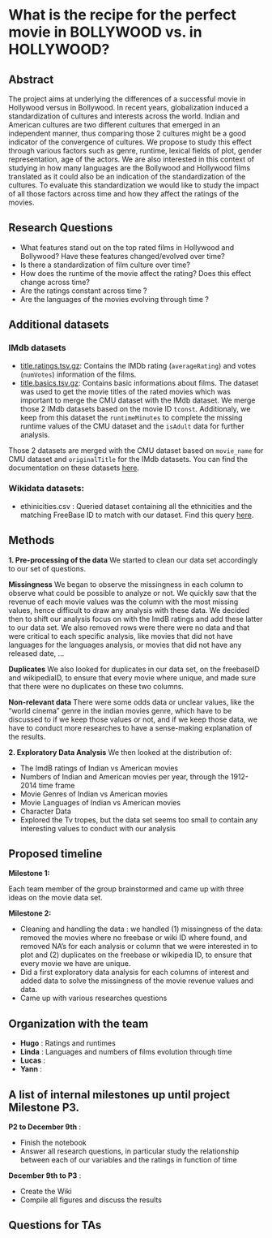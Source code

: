 # **What is the recipe for the perfect movie in BOLLYWOOD vs. in HOLLYWOOD?**

## Abstract
The project aims at underlying the differences of a successful movie in Hollywood versus in Bollywood. In recent years, globalization induced a standardization of cultures and interests across the world. Indian and American cultures are two different cultures that emerged in an independent manner, thus comparing those 2 cultures might be a good indicator of the convergence of cultures. We propose to study this effect through various factors such as genre, runtime, lexical fields of plot, gender representation, age of the actors. We are also interested in this context of studying in how many languages are the Bollywood and Hollywood films translated as it could also be an indication of the standardization of the cultures. To evaluate this standardization we would like to study the impact of all those factors across time and how they affect the ratings of the movies.

## Research Questions
- What features stand out on the top rated films in Hollywood and Bollywood? Have these features changed/evolved over time?
- Is there a standardization of film culture over time?
- How does the runtime of the movie affect the rating? Does this effect change across time? 
- Are the ratings constant across time ?
- Are the languages of the movies evolving through time ?

## Additional datasets

### IMdb datasets
- [title.ratings.tsv.gz](https://datasets.imdbws.com/title.ratings.tsv.gz): Contains the IMDb rating (`averageRating`) and votes (`numVotes`) information of the films.
- [title.basics.tsv.gz](https://datasets.imdbws.com/title.basics.tsv.gz): Contains basic informations about films. The dataset was used to get the movie titles of the rated movies which was important to merge the CMU dataset with the IMdb dataset. We merge those 2 IMdb datasets based on the movie ID `tconst`. Additionaly, we keep from this dataset the `runtimeMinutes` to complete the missing runtime values of the CMU dataset and the `isAdult` data for further analysis.

Those 2 datasets are merged with the CMU dataset based on `movie_name` for CMU dataset and `originalTitle` for the IMdb datasets. You can find the documentation on these datasets [here](https://www.imdb.com/interfaces/).

### Wikidata datasets: 
- ethinicities.csv : Queried dataset containing all the ethnicities and the matching FreeBase ID to match with our dataset. Find this query [here](https://query.wikidata.org/#SELECT%20%3Fitem%20%3FfreebaseID%20%3Fname%20WHERE%20%7B%0A%20%20%3Fitem%20p%3AP646%20%5Bps%3AP646%20%3FfreebaseID%5D.%20%23get%20the%20freebaseID%0A%20%20%3Fitem%20rdfs%3Alabel%20%3Fname.%20%20%20%20%20%20%20%20%20%20%20%20%20%23get%20the%20name%20of%20the%20enthnic%20group%0A%20%20%3Fitem%20p%3AP31%20%5Bps%3AP31%20wd%3AQ41710%5D.%20%20%20%20%20%23get%20only%20the%20items%20whose%20%22instance%20of%22%20is%20%22ethnic%20group%22%0A%20%20filter%28lang%28%3Fname%29%20%3D%20%22en%22%29%20%20%20%20%20%20%20%20%20%20%23get%20the%20names%20in%20english%0A%7D).

## Methods

**1. Pre-processing of the data**
We started to clean our data set accordingly to our set of questions. 

**Missingness**
We began to observe the missingness in each column to observe what could be possible to analyze or not. We quickly saw that the revenue of each movie values was the column with the most missing values, hence difficult to draw any analysis with these data. We decided then to shift our analysis focus on with the ImdB ratings and add these latter to our data set. 
We also removed rows were there were no data and that were critical to each specific analysis, like movies that did not have languages for the languages analysis, or movies that did not have any released date, …

**Duplicates**
We also looked for duplicates in our data set, on the freebaseID and wikipediaID, to ensure that every movie where unique, and made sure that there were no duplicates on these two columns.

**Non-relevant data**
There were some odds data or unclear values, like the “world cinema” genre in the indian movies genre, which have to be discussed to if we keep those values or not, and if we keep those data, we have to conduct more researches to have a sense-making explanation of the results.

**2. Exploratory Data Analysis**
We then looked at the distribution of:
- The ImdB ratings of Indian vs American movies
- Numbers of Indian and American movies per year, through the 1912-2014 time frame
- Movie Genres of Indian vs American movies
- Movie Languages of Indian vs American movies
- Character Data
- Explored the Tv tropes, but the data set seems too small to contain any interesting values to conduct with our analysis 

## Proposed timeline

**Milestone 1:**

Each team member of the group brainstormed and came up with three ideas on the movie data set.

**Milestone 2:**

- Cleaning and handling the data : we handled (1) missingness of the data:  removed the movies where no freebase or wiki ID where found, and removed NA’s for each analysis or column that we were interested in to plot and (2) duplicates on the freebase or wikipedia ID, to ensure that every movie we have are unique.
- Did a first exploratory data analysis for each columns of interest and added data to solve the missingness of the movie revenue values and data.
- Came up with various researches questions


## Organization with the team

- **Hugo** : Ratings and runtimes
- **Linda** : Languages and numbers of films evolution through time 
- **Lucas** : 
- **Yann** : 

## A list of internal milestones up until project Milestone P3.

**P2 to December 9th** : 
- Finish the notebook 
- Answer all research questions, in particular study the relationship between each of our variables and the ratings in function of time

**December 9th to P3** : 
- Create the Wiki
- Compile all figures and discuss the results

## Questions for TAs

